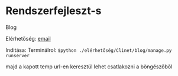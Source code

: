 # Rendszerfejleszt-s
Blog


Elérhetőség: [email](dani.csehovics@gmail.com)


Inditása: 
Terminálrol:
`$python ./elérhetőség/Clinet/blog/manage.py runserver`

majd a kapott temp url-en keresztül lehet csatlakozni a böngészőből
